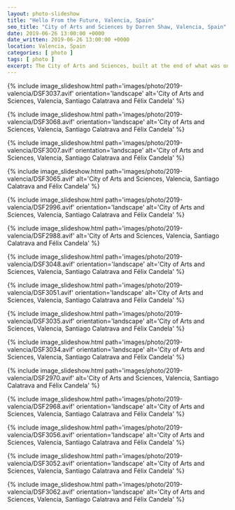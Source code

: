 ```yaml
---
layout: photo-slideshow
title: "Hello From the Future, Valencia, Spain"
seo_title: "City of Arts and Sciences by Darren Shaw, Valencia, Spain"
date: 2019-06-26 13:00:00 +0000
date_written: 2019-06-26 13:00:00 +0000
location: Valencia, Spain
categories: [ photo ]
tags: [ photo ]
excerpt: The City of Arts and Sciences, built at the end of what was once the river Turia. Valencia, Spain, 2019.
---
```


{% include image_slideshow.html path='images/photo/2019-valencia/DSF3037.avif' orientation='landscape' alt='City of Arts
and Sciences, Valencia, Santiago Calatrava and Félix Candela' %}

{% include image_slideshow.html path='images/photo/2019-valencia/DSF3068.avif' orientation='landscape' alt='City of Arts
and Sciences, Valencia, Santiago Calatrava and Félix Candela' %}

{% include image_slideshow.html path='images/photo/2019-valencia/DSF3007.avif' orientation='landscape' alt='City of Arts
and Sciences, Valencia, Santiago Calatrava and Félix Candela' %}

{% include image_slideshow.html path='images/photo/2019-valencia/DSF3065.avif' alt='City of Arts and Sciences, Valencia,
Santiago Calatrava and Félix Candela' %}

{% include image_slideshow.html path='images/photo/2019-valencia/DSF2996.avif' orientation='landscape' alt='City of Arts
and Sciences, Valencia, Santiago Calatrava and Félix Candela' %}

{% include image_slideshow.html path='images/photo/2019-valencia/DSF2988.avif' alt='City of Arts and Sciences, Valencia,
Santiago Calatrava and Félix Candela' %}

{% include image_slideshow.html path='images/photo/2019-valencia/DSF3048.avif' orientation='landscape' alt='City of Arts
and Sciences, Valencia, Santiago Calatrava and Félix Candela' %}

{% include image_slideshow.html path='images/photo/2019-valencia/DSF3051.avif' orientation='landscape' alt='City of Arts
and Sciences, Valencia, Santiago Calatrava and Félix Candela' %}

{% include image_slideshow.html path='images/photo/2019-valencia/DSF3035.avif' orientation='landscape' alt='City of Arts
and Sciences, Valencia, Santiago Calatrava and Félix Candela' %}

{% include image_slideshow.html path='images/photo/2019-valencia/DSF3034.avif' orientation='landscape' alt='City of Arts
and Sciences, Valencia, Santiago Calatrava and Félix Candela' %}

{% include image_slideshow.html path='images/photo/2019-valencia/DSF2970.avif' alt='City of Arts and Sciences, Valencia,
Santiago Calatrava and Félix Candela' %}

{% include image_slideshow.html path='images/photo/2019-valencia/DSF2968.avif' orientation='landscape' alt='City of Arts
and Sciences, Valencia, Santiago Calatrava and Félix Candela' %}

{% include image_slideshow.html path='images/photo/2019-valencia/DSF3056.avif' orientation='landscape' alt='City of Arts
and Sciences, Valencia, Santiago Calatrava and Félix Candela' %}

{% include image_slideshow.html path='images/photo/2019-valencia/DSF3052.avif' orientation='landscape' alt='City of Arts
and Sciences, Valencia, Santiago Calatrava and Félix Candela' %}

{% include image_slideshow.html path='images/photo/2019-valencia/DSF3062.avif' orientation='landscape' alt='City of Arts
and Sciences, Valencia, Santiago Calatrava and Félix Candela' %}
